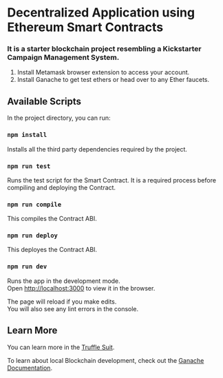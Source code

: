 # Decentralized Application using Ethereum Smart Contracts

### It is a starter blockchain project resembling a Kickstarter Campaign Management System.

1. Install Metamask browser extension to access your account.
2. Install Ganache to get test ethers or head over to any Ether faucets.


## Available Scripts

In the project directory, you can run:

### `npm install`

Installs all the third party dependencies required by the project.

### `npm run test`

Runs the test script for the Smart Contract. It is a required process before compiling and deploying the Contract.

### `npm run compile`

This compiles the Contract ABI.

### `npm run deploy`

This deployes the Contract ABI.

### `npm run dev`

Runs the app in the development mode.\
Open [http://localhost:3000](http://localhost:3000) to view it in the browser.

The page will reload if you make edits.\
You will also see any lint errors in the console.

## Learn More

You can learn more in the [Truffle Suit](https://www.trufflesuite.com/docs/truffle/overview).

To learn about local Blockchain development, check out the [Ganache Documentation](https://www.trufflesuite.com/docs/ganache/overview).
